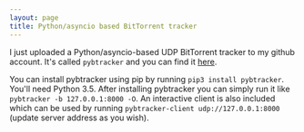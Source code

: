 ```yaml
---
layout: page
title: Python/asyncio based BitTorrent tracker
---
```


I just uploaded a Python/asyncio-based UDP BitTorrent tracker to my
github account. It's called `pybtracker` and you can find it
[here][1].

You can install pybtracker using pip by running `pip3 install
pybtracker`. You'll need Python 3.5. After installing pybtracker you
can simply run it like `pybtracker -b 127.0.0.1:8000 -O`. An
interactive client is also included which can be used by running
`pybtracker-client udp://127.0.0.1:8000` (update server address as you
wish).

 [1]: http://github.com/elektito/pybtracker
